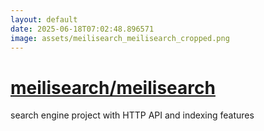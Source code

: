 ```yaml
---
layout: default
date: 2025-06-18T07:02:48.896571
image: assets/meilisearch_meilisearch_cropped.png
---
```


# [meilisearch/meilisearch](https://github.com/meilisearch/meilisearch)

search engine project with HTTP API and indexing features
